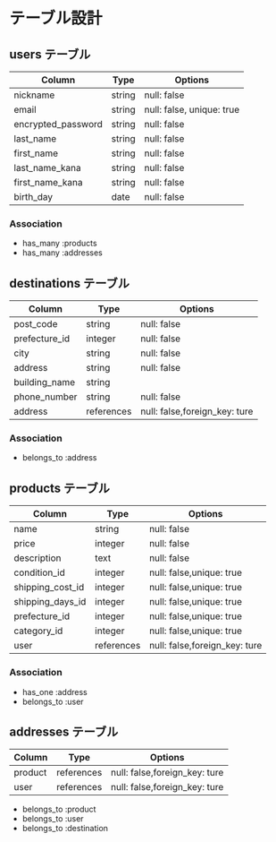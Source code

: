 # テーブル設計

## users テーブル

| Column             | Type       | Options                       |
| ------------------ | ---------- | ----------------------------- |
| nickname           | string     | null: false                   |
| email              | string     | null: false, unique: true     |
| encrypted_password | string     | null: false                   |
| last_name          | string     | null: false                   |
| first_name         | string     | null: false                   |
| last_name_kana     | string     | null: false                   |
| first_name_kana    | string     | null: false                   |
| birth_day          | date       | null: false                   |

### Association

- has_many :products
- has_many :addresses

## destinations テーブル

| Column             | Type       | Options                       |
| ------------------ | ---------- | ----------------------------- |
| post_code          | string     | null: false                   |
| prefecture_id      | integer    | null: false                   |
| city               | string     | null: false                   |
| address            | string     | null: false                   |
| building_name      | string     |                               |
| phone_number       | string     | null: false                   |
| address            | references | null: false,foreign_key: ture |

### Association

- belongs_to :address

## products テーブル

| Column             | Type       | Options                       |
| ------------------ | ---------- | ----------------------------- |
| name               | string     | null: false                   |
| price              | integer    | null: false                   |
| description        | text       | null: false                   |
| condition_id       | integer    | null: false,unique: true      |
| shipping_cost_id   | integer    | null: false,unique: true      |
| shipping_days_id   | integer    | null: false,unique: true      |
| prefecture_id      | integer    | null: false,unique: true      |
| category_id        | integer    | null: false,unique: true      |
| user               | references | null: false,foreign_key: ture |

### Association

- has_one :address
- belongs_to :user

## addresses テーブル

| Column             | Type       | Options                       |
| ------------------ | ---------- | ----------------------------- |
| product            | references | null: false,foreign_key: ture |
| user               | references | null: false,foreign_key: ture |

- belongs_to :product
- belongs_to :user
- belongs_to :destination
